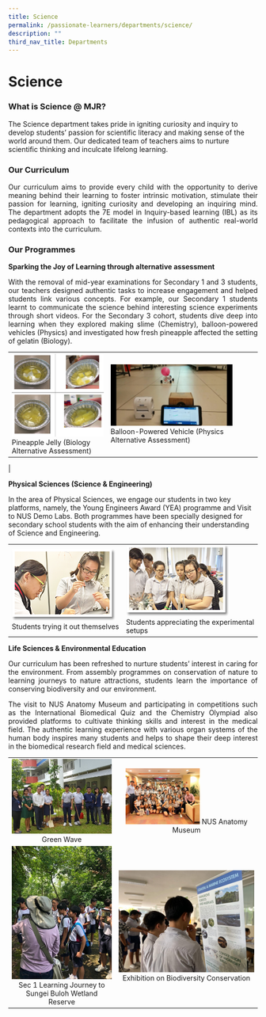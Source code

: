 ```yaml
---
title: Science
permalink: /passionate-learners/departments/science/
description: ""
third_nav_title: Departments
---
```

# Science 

### What is Science @ MJR?

The Science department takes pride in igniting curiosity and inquiry to develop students’ passion for scientific literacy and making sense of the world around them. Our dedicated team of teachers aims to nurture scientific thinking and inculcate lifelong learning.  


### **Our Curriculum**

<p style="text-align: justify;">Our curriculum aims to provide every child with the opportunity to derive meaning behind their learning to foster intrinsic motivation, stimulate their passion for learning, igniting curiosity and developing an inquiring mind. The department adopts the 7E model in Inquiry-based learning (IBL) as its pedagogical approach to facilitate the infusion of authentic real-world contexts into the curriculum.</p>

### Our Programmes

  

**Sparking the Joy of Learning through alternative assessment**

<p style="text-align: justify;">With the removal of mid-year examinations for Secondary 1 and 3 students, our teachers designed authentic tasks to increase engagement and helped students link various concepts. For example, our Secondary 1 students learnt to communicate the science behind interesting science experiments through short videos. For the Secondary 3 cohort, students dive deep into learning when they explored making slime (Chemistry), balloon-powered vehicles (Physics) and investigated how fresh pineapple affected the setting of gelatin (Biology).</p>

|   |   |
|-----|----|
|  ![](/images/Passionate%20Learners/Science/Pineapple%20Jelly%20-%20Biology%20Alternative%20Assessment.png) Pineapple Jelly (Biology Alternative Assessment)  |  <img src="/images/Passionate%20Learners/Science/Physics%20Alternative%20Assesment.jpg" style="width:85%">   Balloon-Powered Vehicle (Physics Alternative Assessment)
 |


**Physical Sciences (Science & Engineering)** 

In the area of Physical Sciences, we engage our students in two key platforms, namely, the Young Engineers Award (YEA) programme and Visit to NUS Demo Labs. Both programmes have been specially designed for secondary school students with the aim of enhancing their understanding of Science and Engineering.



|   |   |
|-----|----|
|  ![](/images/Passionate%20Learners/Science/science1.png)  Students trying it out themselves | <img src="/images/Passionate%20Learners/Science/science2.png" style="width:80%">   Students appreciating the experimental setups  |


**Life Sciences & Environmental Education**

<p style="text-align: justify;">Our curriculum has been refreshed to nurture students’ interest in caring for the environment. From assembly programmes on conservation of nature to learning journeys to nature attractions, students learn the importance of conserving biodiversity and our environment. </p>

<p style="text-align: justify;">The visit to NUS Anatomy Museum and participating in competitions such as the International Biomedical Quiz and the Chemistry Olympiad also provided platforms to cultivate thinking skills and interest in the medical field. The authentic learning experience with various organ systems of the human body inspires many students and helps to shape their deep interest in the biomedical research field and medical sciences.</p>



|   |   |
|:-----:|:----:|
|  ![](/images/Passionate%20Learners/Science/Green%20Wave%202019.jpg)   Green Wave |  <img src="/images/Passionate%20Learners/Science/LJ%20to%20NUS%20Anatomy%20Museum.jpg" style="width:55%">  NUS Anatomy Museum  |
| ![](/images/Passionate%20Learners/Science/LJ%20to%20Sungei%20Buloh%20Wetland%20Reserve.jpg) Sec 1 Learning Journey to Sungei Buloh Wetland Reserve 	 | ![](/images/Passionate%20Learners/Science/Environmental%20Education.jpg) Exhibition on Biodiversity Conservation  |